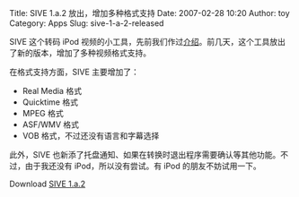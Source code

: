 Title: SIVE 1.a.2 放出，增加多种格式支持
Date: 2007-02-28 10:20
Author: toy
Category: Apps
Slug: sive-1-a-2-released

SIVE 这个转码 iPod
视频的小工具，先前我们作过[介绍](http://linuxtoy.org/archives/simple-ipod-video-encoder.html)。前几天，这个工具放出了新的版本，增加了多种视频格式支持。

在格式支持方面，SIVE 主要增加了：

-   Real Media 格式
-   Quicktime 格式
-   MPEG 格式
-   ASF/WMV 格式
-   VOB 格式，不过还没有语言和字幕选择

此外，SIVE
也新添了托盘通知、如果在转换时退出程序需要确认等其他功能。不过，由于我还没有
iPod，所以没有尝试。有 iPod 的朋友不妨试用一下。

Download [SIVE
1.a.2](https://sourceforge.net/project/showfiles.php?group_id=188809)
